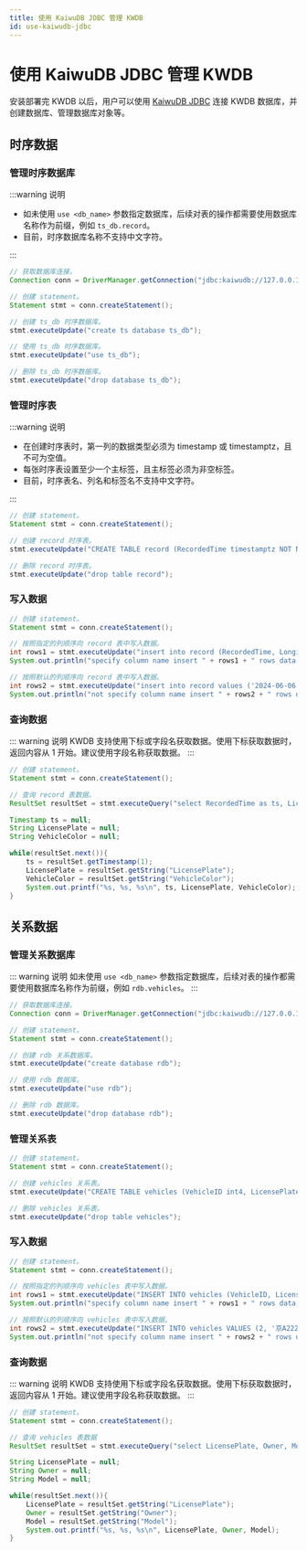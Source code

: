 ```yaml
---
title: 使用 KaiwuDB JDBC 管理 KWDB
id: use-kaiwudb-jdbc
---
```


# 使用 KaiwuDB JDBC 管理 KWDB

安装部署完 KWDB 以后，用户可以使用 [KaiwuDB JDBC](../../development/connect-kaiwudb/connect-jdbc.md) 连接 KWDB 数据库，并创建数据库、管理数据库对象等。

## 时序数据

### 管理时序数据库

:::warning 说明

- 如未使用 `use <db_name>` 参数指定数据库，后续对表的操作都需要使用数据库名称作为前缀，例如 `ts_db.record`。
- 目前，时序数据库名称不支持中文字符。

:::

```java
// 获取数据库连接。
Connection conn = DriverManager.getConnection("jdbc:kaiwudb://127.0.0.1:26257/defaultdb?user=root&password=123");

// 创建 statement。
Statement stmt = conn.createStatement();

// 创建 ts_db 时序数据库。
stmt.executeUpdate("create ts database ts_db");

// 使用 ts_db 时序数据库。
stmt.executeUpdate("use ts_db");

// 删除 ts_db 时序数据库。
stmt.executeUpdate("drop database ts_db");
```

### 管理时序表

:::warning 说明

- 在创建时序表时，第一列的数据类型必须为 timestamp 或 timestamptz，且不可为空值。
- 每张时序表设置至少一个主标签，且主标签必须为非空标签。
- 目前，时序表名、列名和标签名不支持中文字符。

:::

```java
// 创建 statement。
Statement stmt = conn.createStatement();

// 创建 record 时序表。
stmt.executeUpdate("CREATE TABLE record (RecordedTime timestamptz NOT NULL, Longitude float, Latitude float, EngineRPM int) TAGs (LicensePlate varchar(10) NOT NULL, VehicleColor varchar(10)) PRIMARY TAGS (LicensePlate)");

// 删除 record 时序表。
stmt.executeUpdate("drop table record");
```

### 写入数据

```java
// 创建 statement。
Statement stmt = conn.createStatement();

// 按照指定的列顺序向 record 表中写入数据。
int rows1 = stmt.executeUpdate("insert into record (RecordedTime, Longitude, Latitude, EngineRPM, LicensePlate, VehicleColor) values ('2024-06-06 10:00:00', 40.2, 116.2, 3000, '京A11111', '黑')");
System.out.println("specify column name insert " + rows1 + " rows data.");

// 按照默认的列顺序向 record 表中写入数据。
int rows2 = stmt.executeUpdate("insert into record values ('2024-06-06 10:00:01', 39.3, 116.1, 0, '京A22222', '白')");
System.out.println("not specify column name insert " + rows2 + " rows data.");
```

### 查询数据

::: warning 说明
KWDB 支持使用下标或字段名获取数据。使用下标获取数据时，返回内容从 1 开始。建议使用字段名称获取数据。
:::

```java
// 创建 statement。
Statement stmt = conn.createStatement();

// 查询 record 表数据。
ResultSet resultSet = stmt.executeQuery("select RecordedTime as ts, LicensePlate, VehicleColor from record");

Timestamp ts = null;
String LicensePlate = null;
String VehicleColor = null;

while(resultSet.next()){
    ts = resultSet.getTimestamp(1);
    LicensePlate = resultSet.getString("LicensePlate");
    VehicleColor = resultSet.getString("VehicleColor");
    System.out.printf("%s, %s, %s\n", ts, LicensePlate, VehicleColor);
}
```

## 关系数据

### 管理关系数据库

::: warning 说明
如未使用 `use <db_name>` 参数指定数据库，后续对表的操作都需要使用数据库名称作为前缀，例如 `rdb.vehicles`。
:::

```java
// 获取数据库连接。
Connection conn = DriverManager.getConnection("jdbc:kaiwudb://127.0.0.1:26257/defaultdb?user=root&password=123");

// 创建 statement。
Statement stmt = conn.createStatement();

// 创建 rdb 关系数据库。
stmt.executeUpdate("create database rdb");

// 使用 rdb 数据库。
stmt.executeUpdate("use rdb");

// 删除 rdb 数据库。
stmt.executeUpdate("drop database rdb");
```

### 管理关系表

```java
// 创建 statement。
Statement stmt = conn.createStatement();

// 创建 vehicles 关系表。
stmt.executeUpdate("CREATE TABLE vehicles (VehicleID int4, LicensePlate varchar(10), Owner varchar(10), Model varchar(50), Year int4)");

// 删除 vehicles 关系表。
stmt.executeUpdate("drop table vehicles");
```

### 写入数据

```java
// 创建 statement。
Statement stmt = conn.createStatement();

// 按照指定的列顺序向 vehicles 表中写入数据。 
int rows1 = stmt.executeUpdate("INSERT INTO vehicles (VehicleID, LicensePlate, Owner, Model, Year) VALUES (1, '京A11111', '李明', '奔驰', 2020)");
System.out.println("specify column name insert " + rows1 + " rows data.");

// 按照默认的列顺序向 vehicles 表中写入数据。
int rows2 = stmt.executeUpdate("INSERT INTO vehicles VALUES (2, '京A22222', '赵志', '别克', 2022)");
System.out.println("not specify column name insert " + rows2 + " rows data.");
```

### 查询数据

::: warning 说明
KWDB 支持使用下标或字段名获取数据。使用下标获取数据时，返回内容从 1 开始。建议使用字段名称获取数据。
:::

```java
// 创建 statement。
Statement stmt = conn.createStatement();

// 查询 vehicles 表数据
ResultSet resultSet = stmt.executeQuery("select LicensePlate, Owner, Model from vehicles");

String LicensePlate = null;
String Owner = null;
String Model = null;

while(resultSet.next()){
    LicensePlate = resultSet.getString("LicensePlate");
    Owner = resultSet.getString("Owner");
    Model = resultSet.getString("Model");
    System.out.printf("%s, %s, %s\n", LicensePlate, Owner, Model);
}
```
